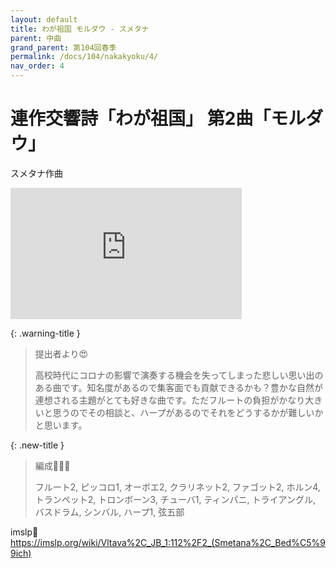 ```yaml
---
layout: default
title: わが祖国 モルダウ - スメタナ
parent: 中曲
grand_parent: 第104回春季
permalink: /docs/104/nakakyoku/4/
nav_order: 4
---
```


# 連作交響詩「わが祖国」 第2曲「モルダウ」

スメタナ作曲

<iframe width="370" height="210" src="https://www.youtube.com/embed/HGFNskWg8w0?si=bENcnzUtXe6Y6MCQ&amp;start=976" title="YouTube video player" frameborder="0" allow="accelerometer; autoplay; clipboard-write; encrypted-media; gyroscope; picture-in-picture; web-share" allowfullscreen></iframe>

{: .warning-title }
> 提出者より😍
>
> 高校時代にコロナの影響で演奏する機会を失ってしまった悲しい思い出のある曲です。知名度があるので集客面でも貢献できるかも？豊かな自然が連想される主題がとても好きな曲です。ただフルートの負担がかなり大きいと思うのでその相談と、ハープがあるのでそれをどうするかが難しいかと思います。

{: .new-title }
> 編成🎻🎺🥁
>
> フルート2, ピッコロ1, オーボエ2, クラリネット2, ファゴット2, ホルン4, トランペット2, トロンボーン3, チューバ1, ティンパニ, トライアングル, バスドラム, シンバル, ハープ1, 弦五部

imslp🎼
<a href="https://imslp.org/wiki/Vltava%2C_JB_1:112%2F2_(Smetana%2C_Bed%C5%99ich)">https://imslp.org/wiki/Vltava%2C_JB_1:112%2F2_(Smetana%2C_Bed%C5%99ich)</a>